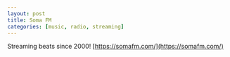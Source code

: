```yaml
---
layout: post
title: Soma FM
categories: [music, radio, streaming]
---
```

Streaming beats since 2000! [https://somafm.com/](https://somafm.com/)
